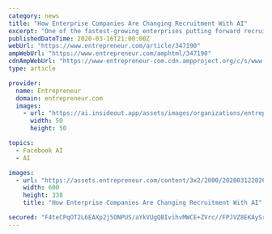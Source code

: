 ```yaml
---
category: news
title: "How Enterprise Companies Are Changing Recruitment With AI"
excerpt: "One of the fastest-growing enterprises putting forward recruitment solutions is Jobpal, a chatbot-software company that can use any of the popular messaging platforms (WhatsApp, LINE, Telegram, Facebook messenger or even SMS) to create software that ensures better customer engagement. The benefits of using AI in this fashion for recruitment are ..."
publishedDateTime: 2020-03-16T21:00:00Z
webUrl: "https://www.entrepreneur.com/article/347190"
ampWebUrl: "https://www.entrepreneur.com/amphtml/347190"
cdnAmpWebUrl: "https://www-entrepreneur-com.cdn.ampproject.org/c/s/www.entrepreneur.com/amphtml/347190"
type: article

provider:
  name: Entrepreneur
  domain: entrepreneur.com
  images:
    - url: "https://ai.insideout.app/assets/images/organizations/entrepreneur.com-50x50.jpg"
      width: 50
      height: 50

topics:
  - Facebook AI
  - AI

images:
  - url: "https://assets.entrepreneur.com/content/3x2/2000/20200312202638-GettyImages-1166135960.jpeg?width=600&crop=16:9"
    width: 600
    height: 338
    title: "How Enterprise Companies Are Changing Recruitment With AI"

secured: "F4teCPqOT2L6EAXp2j5ONPUS/aYkVUgQBIvihvMWCE+ZVrc//FPJVZ8EKAySr9tNCDP7idE7YBQhmdCJ8d9vSc8LumcuBNNPDmoJ1Chz5omLVDObdSKSFDUuwLQOSiwzmDa1Fiomwq7FI1E93o3h4yxYKZQqlLRsZqYOiHRTWKq5TMmmr2rU49SsSIsnWOA5ob26i7IKk0VsmttIbpEeu196NU4UaDY5unmvOOBcvEQ8Nt22VBHQ/l94XjvMVSNIO/tlF6OxBlZndXEEwmdC3tPYrEtG7BZ5TaeWwDuhq2sxRCXN1DCGQ28Mu2BmHJjj;CP9dsTO6ViNSwKPzXZoubQ=="
---
```


